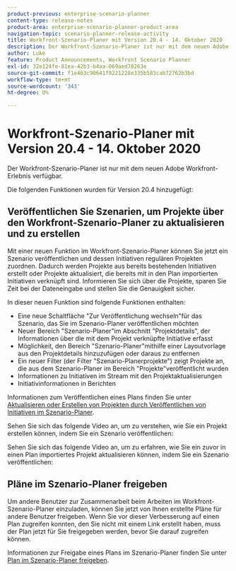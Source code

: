 ```yaml
---
product-previous: enterprise-scenario-planner
content-type: release-notes
product-area: enterprise-scenario-planner-product-area
navigation-topic: scenario-planner-release-activity
title: Workfront-Szenario-Planer mit Version 20.4 - 14. Oktober 2020
description: Der Workfront-Szenario-Planer ist nur mit dem neuen Adobe Workfront-Erlebnis verfügbar.
author: Luke
feature: Product Announcements, Workfront Scenario Planner
exl-id: 32e124fe-81ea-42b3-b4aa-069aed78263e
source-git-commit: f1e463c90641f9221228e335b583cab72762b3bd
workflow-type: tm+mt
source-wordcount: '343'
ht-degree: 0%

---
```


# Workfront-Szenario-Planer mit Version 20.4 - 14. Oktober 2020

Der Workfront-Szenario-Planer ist nur mit dem neuen Adobe Workfront-Erlebnis verfügbar.

Die folgenden Funktionen wurden für Version 20.4 hinzugefügt:

## Veröffentlichen Sie Szenarien, um Projekte über den Workfront-Szenario-Planer zu aktualisieren und zu erstellen

Mit einer neuen Funktion im Workfront-Szenario-Planer können Sie jetzt ein Szenario veröffentlichen und dessen Initiativen regulären Projekten zuordnen. Dadurch werden Projekte aus bereits bestehenden Initiativen erstellt oder Projekte aktualisiert, die bereits mit in den Plan importierten Initiativen verknüpft sind. Informieren Sie sich über die Projekte, sparen Sie Zeit bei der Dateneingabe und stellen Sie die Genauigkeit sicher.

In dieser neuen Funktion sind folgende Funktionen enthalten:

* Eine neue Schaltfläche &quot;Zur Veröffentlichung wechseln&quot;für das Szenario, das Sie im Szenario-Planer veröffentlichen möchten
* Neuer Bereich &quot;Szenario-Planer&quot;im Abschnitt &quot;Projektdetails&quot;, der Informationen über die mit dem Projekt verknüpfte Initiative erfasst
* Möglichkeit, den Bereich &quot;Szenario-Planer&quot;mithilfe einer Layoutvorlage aus den Projektdetails hinzuzufügen oder daraus zu entfernen
* Ein neuer Filter (der Filter &quot;Szenario-Planerprojekte&quot;) zeigt Projekte an, die aus dem Szenario-Planer im Bereich &quot;Projekte&quot;veröffentlicht wurden
* Informationen zu Initiativen im Stream mit den Projektaktualisierungen
* Initiativinformationen in Berichten

Informationen zum Veröffentlichen eines Plans finden Sie unter [Aktualisieren oder Erstellen von Projekten durch Veröffentlichen von Initiativen im Szenario-Planer](../../../scenario-planner/publish-scenarios-update-projects.md).

Sehen Sie sich das folgende Video an, um zu verstehen, wie Sie ein Projekt erstellen können, indem Sie ein Szenario veröffentlichen:

Sehen Sie sich das folgende Video an, um zu erfahren, wie Sie ein zuvor in einen Plan importiertes Projekt aktualisieren können, indem Sie ein Szenario veröffentlichen:

## Pläne im Szenario-Planer freigeben

Um andere Benutzer zur Zusammenarbeit beim Arbeiten im Workfront-Szenario-Planer einzuladen, können Sie jetzt von Ihnen erstellte Pläne für andere Benutzer freigeben. Wenn Sie vor dieser Verbesserung auf einen Plan zugreifen konnten, den Sie nicht mit einem Link erstellt haben, muss der Plan jetzt für Sie freigegeben werden, bevor Sie darauf zugreifen können.

Informationen zur Freigabe eines Plans im Szenario-Planer finden Sie unter [Plan im Szenario-Planer freigeben](../../../scenario-planner/share-a-plan.md).

